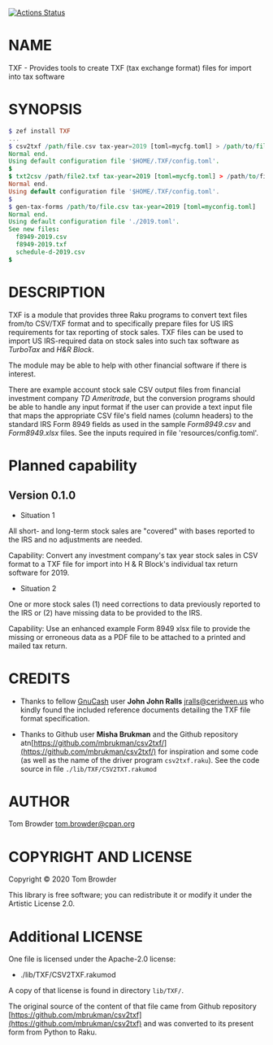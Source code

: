 [![Actions Status](https://github.com/tbrowder/TXF/workflows/test-inline-perl5/badge.svg)](https://github.com/tbrowder/TXF/actions)

NAME
====

TXF - Provides tools to create TXF (tax exchange format) files for import into tax software

SYNOPSIS
========

```raku
$ zef install TXF
...
$ csv2txf /path/file.csv tax-year=2019 [toml=mycfg.toml] > /path/to/file.txf
Normal end.
Using default configuration file '$HOME/.TXF/config.toml'.
$
$ txt2csv /path/file2.txf tax-year=2019 [toml=mycfg.toml] > /path/to/file2.csv
Normal end.
Using default configuration file '$HOME/.TXF/config.toml'.
$
$ gen-tax-forms /path/to/file.csv tax-year=2019 [toml=myconfig.toml]
Normal end.
Using default configuration file './2019.toml'.
See new files:
  f8949-2019.csv
  f8949-2019.txf
  schedule-d-2019.csv
$
```

DESCRIPTION
===========

TXF is a module that provides three Raku programs to convert text files from/to CSV/TXF format and to specifically prepare files for US IRS requirements for tax reporting of stock sales. TXF files can be used to import US IRS-required data on stock sales into such tax software as *TurboTax* and *H\&R Block*.

The module may be able to help with other financial software if there is interest.

There are example account stock sale CSV output files from financial investment company *TD Ameritrade*, but the conversion programs should be able to handle any input format if the user can provide a text input file that maps the appropriate CSV file's field names (column headers) to the standard IRS Form 8949 fields as used in the sample *Form8949.csv* and *Form8949.xlsx* files. See the inputs required in file 'resources/config.toml'.

Planned capability
==================

Version 0.1.0
-------------

  * Situation 1

All short- and long-term stock sales are "covered" with bases reported to the IRS and no adjustments are needed.

Capability: Convert any investment company's tax year stock sales in CSV format to a TXF file for import into H \& R Block's individual tax return software for 2019.

  * Situation 2

One or more stock sales (1) need corrections to data previously reported to the IRS or (2) have missing data to be provided to the IRS.

Capability: Use an enhanced example Form 8949 xlsx file to provide the missing or erroneous data as a PDF file to be attached to a printed and mailed tax return.

CREDITS
=======

  * Thanks to fellow [GnuCash](https://gnucash.org) user **John John Ralls** <jralls@ceridwen.us> who kindly found the included reference documents detailing the TXF file format specification.

  * Thanks to Github user **Misha Brukman** and the Github repository atn[https://github.com/mbrukman/csv2txf/](https://github.com/mbrukman/csv2txf/) for inspiration and some code (as well as the name of the driver program `csv2txf.raku`). See the code source in file `./lib/TXF/CSV2TXT.rakumod`

AUTHOR
======

Tom Browder <tom.browder@cpan.org>

COPYRIGHT AND LICENSE
=====================

Copyright &#x00A9; 2020 Tom Browder

This library is free software; you can redistribute it or modify it under the Artistic License 2.0.

Additional LICENSE
==================

One file is licensed under the Apache-2.0 license:

  * ./lib/TXF/CSV2TXF.rakumod

A copy of that license is found in directory `lib/TXF/`.

The original source of the content of that file came from Github repository [https://github.com/mbrukman/csv2txf](https://github.com/mbrukman/csv2txf) and was converted to its present form from Python to Raku.

